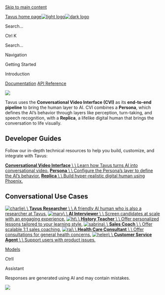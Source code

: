 [Skip to main content](https://docs.tavus.io/sections/introduction#content-area)

[Tavus home page![light logo](https://mintcdn.com/tavus/mlBBb4gkXXhWTLQi/logo/light_logo.png?fit=max&auto=format&n=mlBBb4gkXXhWTLQi&q=85&s=892e020f9d0afc49e64011dcae9d3dd6)![dark logo](https://mintcdn.com/tavus/mlBBb4gkXXhWTLQi/logo/dark_logo.png?fit=max&auto=format&n=mlBBb4gkXXhWTLQi&q=85&s=1268f09533ab55791e8ef8200d4a669f)](https://docs.tavus.io/)

Search...

Ctrl K

Search...

Navigation

Getting Started

Introduction

[Documentation](https://docs.tavus.io/sections/introduction) [API Reference](https://docs.tavus.io/api-reference/overview)

![](https://mintcdn.com/tavus/yrvSX4NJrNH338WQ/images/full-pipeline.png?fit=max&auto=format&n=yrvSX4NJrNH338WQ&q=85&s=0a3e7821ec8b4b76148e9779069b3639)

Tavus uses the **Conversational Video Interface (CVI)** as its **end-to-end pipeline** to bring the human layer to AI. CVI combines a **Persona**, which defines the AI’s behavior through layers like perception, turn-taking, and speech recognition, with a **Replica**, a lifelike digital human that brings the conversation to life visually.

## [​](https://docs.tavus.io/sections/introduction\#developer-guides)  Developer Guides

Follow our in-depth technical resources to help you build, customize, and integrate with Tavus:

[**Conversational Video Interface** \\
\\
Learn how Tavus turns AI into conversational video.](https://docs.tavus.io/sections/conversational-video-interface/overview-cvi) [**Persona** \\
\\
Configure the Persona’s layer to define the AI’s behavior.](https://docs.tavus.io/sections/conversational-video-interface/persona/overview) [**Replica** \\
\\
Build hyper-realistic digital human using Phoenix.](https://docs.tavus.io/sections/replica/overview)

## [​](https://docs.tavus.io/sections/introduction\#conversational-use-cases)  Conversational Use Cases

[![charlie](https://mintcdn.com/tavus/yrvSX4NJrNH338WQ/images/charlie.png?fit=max&auto=format&n=yrvSX4NJrNH338WQ&q=85&s=f3320169df7d5aed978c504c5e47c7c4)\\
\\
**Tavus Researcher** \\
\\
A friendly AI human who is also a researcher at Tavus.](https://docs.tavus.io/sections/conversational-video-interface/conversation/usecases/tavus-researcher) [![mary](https://mintcdn.com/tavus/_cI_e0wGUkj7b2SY/images/mary.png?fit=max&auto=format&n=_cI_e0wGUkj7b2SY&q=85&s=56bef30798f80fad1c95e19e4d759824)\\
\\
**AI Interviewer** \\
\\
Screen candidates at scale with an engaging experience.](https://docs.tavus.io/sections/conversational-video-interface/conversation/usecases/ai-interviewer) [![ht](https://mintcdn.com/tavus/yrvSX4NJrNH338WQ/images/ht.png?fit=max&auto=format&n=yrvSX4NJrNH338WQ&q=85&s=a853de9babff2636684aafb367b1e8ef)\\
\\
**History Teacher** \\
\\
Offer personalized lessons tailored to your learning style.](https://docs.tavus.io/sections/conversational-video-interface/conversation/usecases/history-teacher) [![sabrina](https://mintcdn.com/tavus/_cI_e0wGUkj7b2SY/images/sabrina.png?fit=max&auto=format&n=_cI_e0wGUkj7b2SY&q=85&s=0524eef34436ade24e75f896e629d607)\\
\\
**Sales Coach** \\
\\
Offer scalable 1:1 sales coaching.](https://docs.tavus.io/sections/conversational-video-interface/conversation/usecases/sales-coach) [![raj](https://mintcdn.com/tavus/_cI_e0wGUkj7b2SY/images/raj.png?fit=max&auto=format&n=_cI_e0wGUkj7b2SY&q=85&s=563464ee962ea760f3f96a9979e92eea)\\
\\
**Health Care Consultant** \\
\\
Offer consultations for general health concerns.](https://docs.tavus.io/sections/conversational-video-interface/conversation/usecases/health-care) [![helen](https://mintcdn.com/tavus/_cI_e0wGUkj7b2SY/images/stock-replica/helen.png?fit=max&auto=format&n=_cI_e0wGUkj7b2SY&q=85&s=0e2f6c382858523be3c0fabc42d08886)\\
\\
**Customer Service Agent** \\
\\
Support users with product issues.](https://docs.tavus.io/sections/conversational-video-interface/conversation/usecases/customer-service)

[Models](https://docs.tavus.io/sections/models)

CtrlI

Assistant

Responses are generated using AI and may contain mistakes.

![](https://mintcdn.com/tavus/yrvSX4NJrNH338WQ/images/full-pipeline.png?w=840&fit=max&auto=format&n=yrvSX4NJrNH338WQ&q=85&s=0ee493e3b51d09fd4507ff953a058411)